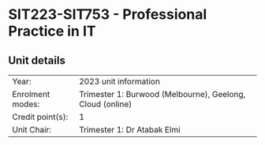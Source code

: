 <!DOCTYPE html>
<html>
<head>
  <title> Home </title>
  <link rel="stylesheet" type="text/css" media="screen" href="main.css"/>
</head>
<body>
  <h1>SIT223-SIT753 - Professional Practice in IT</h1>

  <h2>Unit details</h2>
  <table style="width:100%">
    <tr>
      <td>Year:</td>
      <td>2023 unit information</td>
    </tr>
    <tr>
      <td>Enrolment modes:</td>
      <td>Trimester 1: Burwood (Melbourne), Geelong, Cloud (online)</td>
    </tr>
    <tr>
      <td>Credit point(s):</td>
      <td>1</td>
    </tr>
    <tr>
      <td>Unit Chair:</td>
      <td>Trimester 1: Dr Atabak Elmi</td>
    </tr>
  </table>
</body>
</html>


